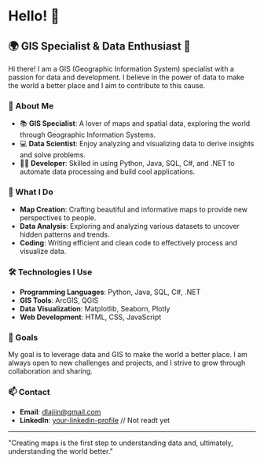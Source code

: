 # Hello! 👋

## 🌍 GIS Specialist & Data Enthusiast 🚀

Hi there! I am a GIS (Geographic Information System) specialist with a passion for data and development. I believe in the power of data to make the world a better place and I aim to contribute to this cause.

### 🌟 About Me

- 📚 **GIS Specialist**: A lover of maps and spatial data, exploring the world through Geographic Information Systems.
- 💻 **Data Scientist**: Enjoy analyzing and visualizing data to derive insights and solve problems.
- 👨‍💻 **Developer**: Skilled in using Python, Java, SQL, C#, and .NET to automate data processing and build cool applications.

### 🌈 What I Do

- **Map Creation**: Crafting beautiful and informative maps to provide new perspectives to people.
- **Data Analysis**: Exploring and analyzing various datasets to uncover hidden patterns and trends.
- **Coding**: Writing efficient and clean code to effectively process and visualize data.

### 🛠 Technologies I Use

- **Programming Languages**: Python, Java, SQL, C#, .NET
- **GIS Tools**: ArcGIS, QGIS
- **Data Visualization**: Matplotlib, Seaborn, Plotly
- **Web Development**: HTML, CSS, JavaScript

### 🚀 Goals

My goal is to leverage data and GIS to make the world a better place. I am always open to new challenges and projects, and I strive to grow through collaboration and sharing.

### 📫 Contact

- **Email**: dlajiin@gmail.com
- **LinkedIn**: [your-linkedin-profile](https://linkedin.com) // Not readt yet

---

"Creating maps is the first step to understanding data and, ultimately, understanding the world better."


